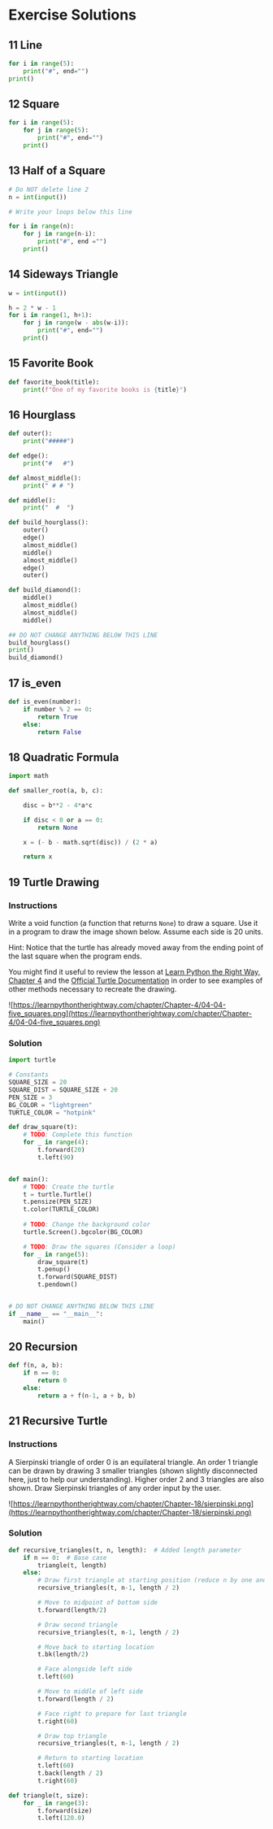 # Exercise Solutions

## 11 Line

``` python
for i in range(5):
    print("#", end="")
print()
```

## 12 Square

``` python
for i in range(5):
    for j in range(5):
        print("#", end="")
    print()
```

## 13 Half of a Square

``` python
# Do NOT delete line 2
n = int(input())

# Write your loops below this line

for i in range(n):
    for j in range(n-i):
        print("#", end ="")
    print()
```

## 14 Sideways Triangle

``` python
w = int(input())

h = 2 * w - 1
for i in range(1, h+1):
    for j in range(w - abs(w-i)):
        print("#", end="")
    print()
```

## 15 Favorite Book

``` python
def favorite_book(title):
    print(f"One of my favorite books is {title}")
```

## 16 Hourglass

``` python
def outer():
    print("#####")

def edge():
    print("#   #")

def almost_middle():
    print(" # # ")

def middle():
    print("  #  ")

def build_hourglass():
    outer()
    edge()
    almost_middle()
    middle()
    almost_middle()
    edge()
    outer()

def build_diamond():
    middle()
    almost_middle()
    almost_middle()
    middle()

## DO NOT CHANGE ANYTHING BELOW THIS LINE
build_hourglass()
print()
build_diamond()
```

## 17 is_even

``` python
def is_even(number):
    if number % 2 == 0:
        return True
    else:
        return False
```

## 18 Quadratic Formula

``` python
import math

def smaller_root(a, b, c):

    disc = b**2 - 4*a*c

    if disc < 0 or a == 0:
        return None

    x = (- b - math.sqrt(disc)) / (2 * a)

    return x
```

## 19 Turtle Drawing

### Instructions

Write a void function (a function that returns `None`) to draw a square. Use it in a program to draw the image shown below. Assume each side is 20 units. 

Hint: Notice that the turtle has already moved away from the ending point of the last square when the program ends.

You might find it useful to review the lesson at [Learn Python the Right Way, Chapter 4](https://learnpythontherightway.com/chapter/chapter-4.html) and the [Official Turtle Documentation](https://docs.python.org/2.7/library/turtle.html) in order to see examples of other methods necessary to recreate the drawing.

![https://learnpythontherightway.com/chapter/Chapter-4/04-04-five_squares.png](https://learnpythontherightway.com/chapter/Chapter-4/04-04-five_squares.png)

### Solution

``` python
import turtle

# Constants
SQUARE_SIZE = 20
SQUARE_DIST = SQUARE_SIZE + 20
PEN_SIZE = 3
BG_COLOR = "lightgreen"
TURTLE_COLOR = "hotpink"

def draw_square(t):
    # TODO: Complete this function
    for _ in range(4):
        t.forward(20)
        t.left(90)


def main():
    # TODO: Create the turtle
    t = turtle.Turtle()
    t.pensize(PEN_SIZE)
    t.color(TURTLE_COLOR)
    
    # TODO: Change the background color
    turtle.Screen().bgcolor(BG_COLOR)

    # TODO: Draw the squares (Consider a loop)
    for _ in range(5):
        draw_square(t)
        t.penup()
        t.forward(SQUARE_DIST)
        t.pendown()


# DO NOT CHANGE ANYTHING BELOW THIS LINE
if __name__ == "__main__":
    main()
```

## 20 Recursion

``` python
def f(n, a, b):
    if n == 0:
        return 0
    else:
        return a + f(n-1, a + b, b)
```

## 21 Recursive Turtle

### Instructions

A Sierpinski triangle of order 0 is an equilateral triangle. An order 1 triangle can be drawn by drawing 3 smaller triangles (shown slightly disconnected here, just to help our understanding). Higher order 2 and 3 triangles are also shown. Draw Sierpinski triangles of any order input by the user.

![https://learnpythontherightway.com/chapter/Chapter-18/sierpinski.png](https://learnpythontherightway.com/chapter/Chapter-18/sierpinski.png)

### Solution

``` python
def recursive_triangles(t, n, length):  # Added length parameter
    if n == 0:  # Base case
        triangle(t, length)
    else:
        # Draw first triangle at starting position (reduce n by one and length by half)
        recursive_triangles(t, n-1, length / 2)

        # Move to midpoint of bottom side
        t.forward(length/2)

        # Draw second triangle
        recursive_triangles(t, n-1, length / 2)

        # Move back to starting location
        t.bk(length/2)

        # Face alongside left side
        t.left(60)

        # Move to middle of left side
        t.forward(length / 2)

        # Face right to prepare for last triangle
        t.right(60)

        # Draw top triangle
        recursive_triangles(t, n-1, length / 2)

        # Return to starting location
        t.left(60)
        t.back(length / 2)
        t.right(60)

def triangle(t, size):
    for _ in range(3):
        t.forward(size)
        t.left(120.0)
```
